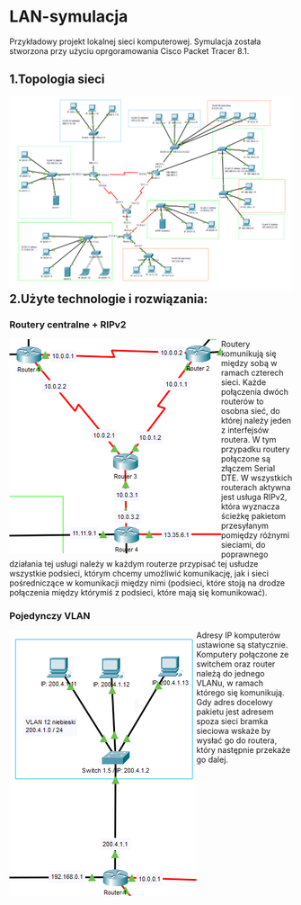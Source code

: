 # LAN-symulacja
Przykładowy projekt lokalnej sieci komputerowej. Symulacja została stworzona przy użyciu oprgoramowania Cisco Packet Tracer 8.1.



## 1.Topologia sieci
<img align="left" src="images/image-000.png">


## 2.Użyte technologie i rozwiązania:



### Routery centralne + RIPv2
<img align="left" src="images/image-001.png">
Routery komunikują się między sobą w ramach czterech sieci.
Każde połączenia dwóch routerów to osobna sieć, do której należy
jeden z interfejsów routera. W tym przypadku routery połączone
są złączem Serial DTE.
W wszystkich routerach aktywna jest usługa RIPv2, która
wyznacza ścieżkę pakietom przesyłanym pomiędzy różnymi sieciami,
do poprawnego działania tej usługi należy w każdym routerze
przypisać tej usłudze wszystkie podsieci, którym chcemy
umożliwić komunikację, jak i sieci pośredniczące w komunikacji
między nimi (podsieci, które stoją na drodze połączenia między
którymiś z podsieci, które mają się komunikować).
<br>



### Pojedynczy VLAN
<img align="left" src="images/image-002.png">
Adresy IP komputerów ustawione są statycznie. Komputery
połączone ze switchem oraz router należą do jednego VLANu, w
ramach którego się komunikują. Gdy adres docelowy pakietu jest
adresem spoza sieci bramka sieciowa wskaże by wysłać go do
routera, który następnie przekaże go dalej.


